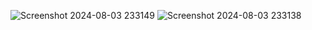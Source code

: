 ![Screenshot 2024-08-03 233149](https://github.com/user-attachments/assets/520fea94-2115-4879-9d04-4345ddd57220)
![Screenshot 2024-08-03 233138](https://github.com/user-attachments/assets/d11b217d-ba52-4803-98e3-406668d48cce)


